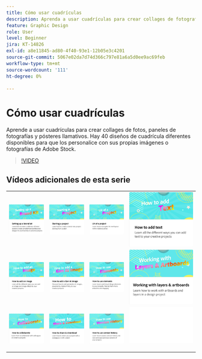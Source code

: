 ```yaml
---
title: Cómo usar cuadrículas
description: Aprenda a usar cuadrículas para crear collages de fotografías, paneles de fotografías y carteles llamativos
feature: Graphic Design
role: User
level: Beginner
jira: KT-14826
exl-id: a8e11845-ad80-4f40-93e1-12b05e3c4201
source-git-commit: 5067e02da7d74d366c797e81a6a5d0ee9ac69feb
workflow-type: tm+mt
source-wordcount: '111'
ht-degree: 0%

---
```


# Cómo usar cuadrículas

Aprende a usar cuadrículas para crear collages de fotos, paneles de fotografías y pósteres llamativos. Hay 40 diseños de cuadrícula diferentes disponibles para que los personalice con sus propias imágenes o fotografías de Adobe Stock.

>[!VIDEO](https://video.tv.adobe.com/v/3439995?quality=12&learn=on&hidetitle=true&captions=spa)

## Vídeos adicionales de esta serie

<table style="table-layout:fixed">
<tr>
 <td>
      <a href="brand.md">
         <img alt="Configuración de un kit de marca" src="assets/brand.png" />
      </a>
  </td>
   <td>
      <a href="new-project.md">
         <img alt="Inicio de un proyecto" src="assets/starting-a-project.png" />
      </a>
  </td>
   <td>
      <a href="workspace.md">
         <img alt="Experiencia de un proyecto" src="assets/workspace.png" />
      </a>
  </td>
  <td>
      <a href="text-effects.md">
         <img alt="Cómo añadir texto" src="assets/text-effects.png" />
      </a>
  </td>
</tr>
<tr>
   <td>
      <a href="image-effects.md">
         <img alt="Cómo añadir una imagen" src="assets/image-effects.png" />
      </a>
  </td>
   <td>
      <a href="add-gen-ai-image.md">
         <img alt="Cómo añadir una imagen de IA general" src="assets/gen-ai-image.png" />
      </a>
  </td>
  <td>
         <a href="add-design-assets.md">
            <img alt="Cómo usar elementos" src="assets/design-assets.png" />
         </a>
   </td>
   <td>
         <a href="layers.md">
            <img alt="Uso de capas y mesas de trabajo" src="assets/layers.png" />
         </a>
   </td>
</tr>
<tr>
    <td>
        <a href="collaborate.md">
            <img alt="Cómo colaborar" src="assets/collaborate.png" />
        </a>
    </td>
   <td>
        <a href="share.md">
            <img alt="Cómo compartir y descargar" src="assets/share.png" />
        </a>
   </td>
   <td>
        <a href="version-history.md">
            <img alt="Cómo usar el historial de versiones" src="assets/version-history.png" />
        </a>
   </td>
   <td>
      <img alt="Separador" src="../assets/Whitespacer.png" />
      <div>
      <br>
   </td>
</tr>
</table>
